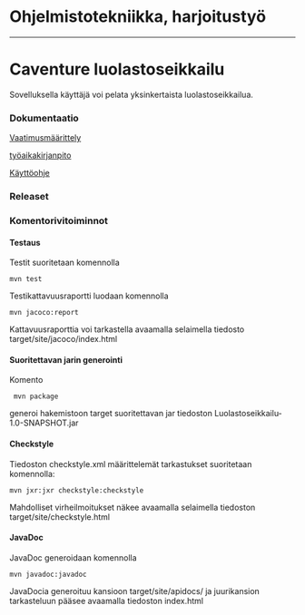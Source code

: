 # Ohjelmistotekniikka, harjoitustyö
-----------------------------------
# Caventure luolastoseikkailu

Sovelluksella käyttäjä voi pelata yksinkertaista luolastoseikkailua.

### Dokumentaatio

[Vaatimusmäärittely](/dokumentaatio/vaatimusmaarittely.md)

[työaikakirjanpito](/dokumentaatio/tyoaikakirjanpito.md)

[Käyttöohje](/dokumentaatio/kayttoohje.md)

### Releaset



### Komentorivitoiminnot

#### Testaus

Testit suoritetaan komennolla

```
mvn test
```

Testikattavuusraportti luodaan komennolla

```
mvn jacoco:report
```

Kattavuusraporttia voi tarkastella avaamalla selaimella tiedosto target/site/jacoco/index.html

#### Suoritettavan jarin generointi

Komento

```
 mvn package
```

generoi hakemistoon target suoritettavan jar tiedoston Luolastoseikkailu-1.0-SNAPSHOT.jar

#### Checkstyle

Tiedoston checkstyle.xml määrittelemät tarkastukset suoritetaan komennolla:

```
mvn jxr:jxr checkstyle:checkstyle
```

Mahdolliset virheilmoitukset näkee avaamalla selaimella tiedoston target/site/checkstyle.html

#### JavaDoc

JavaDoc generoidaan komennolla

```
mvn javadoc:javadoc
```

JavaDocia generoituu kansioon target/site/apidocs/ ja juurikansion tarkasteluun pääsee avaamalla tiedoston index.html
